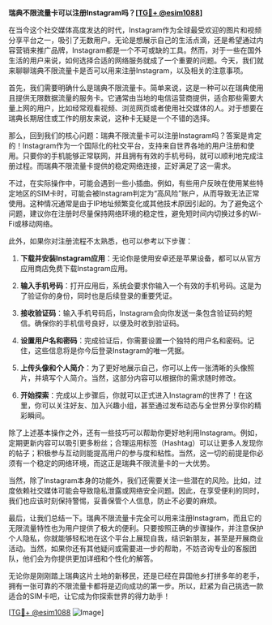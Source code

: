 **瑞典不限流量卡可以注册Instagram吗？[[TG💪+ @esim1088](https://t.me/s/esim1088)]**

在当今这个社交媒体高度发达的时代，Instagram作为全球最受欢迎的图片和视频分享平台之一，吸引了无数用户。无论是想展示自己的生活点滴，还是希望通过内容营销来推广品牌，Instagram都是一个不可或缺的工具。然而，对于一些在国外生活的用户来说，如何选择合适的网络服务就成了一个重要的问题。今天，我们就来聊聊瑞典不限流量卡是否可以用来注册Instagram，以及相关的注意事项。

首先，我们需要明确什么是瑞典不限流量卡。简单来说，这是一种可以在瑞典使用且提供无限数据流量的服务卡。它通常由当地的电信运营商提供，适合那些需要大量上网的用户，比如经常观看视频、浏览网页或者使用社交媒体的人。对于想要在瑞典长期居住或工作的朋友来说，这种卡无疑是一个不错的选择。

那么，回到我们的核心问题：瑞典不限流量卡可以注册Instagram吗？答案是肯定的！Instagram作为一个国际化的社交平台，支持来自世界各地的用户注册和使用。只要你的手机能够正常联网，并且拥有有效的手机号码，就可以顺利地完成注册过程。而瑞典不限流量卡提供的稳定网络连接，正好满足了这一需求。

不过，在实际操作中，可能会遇到一些小插曲。例如，有些用户反映在使用某些特定地区的SIM卡时，可能会被Instagram判定为“高风险”账户，从而导致无法正常使用。这种情况通常是由于IP地址频繁变化或其他技术原因引起的。为了避免这个问题，建议你在注册时尽量保持网络环境的稳定性，避免短时间内切换过多的Wi-Fi或移动网络。

此外，如果你对注册流程不太熟悉，也可以参考以下步骤：

1. **下载并安装Instagram应用**：无论你是使用安卓还是苹果设备，都可以从官方应用商店免费下载Instagram应用。
   
2. **输入手机号码**：打开应用后，系统会要求你输入一个有效的手机号码。这是为了验证你的身份，同时也是后续登录的重要凭证。

3. **接收验证码**：输入手机号码后，Instagram会向你发送一条包含验证码的短信。确保你的手机信号良好，以便及时收到验证码。

4. **设置用户名和密码**：完成验证后，你需要设置一个独特的用户名和密码。记住，这些信息将是你今后登录Instagram的唯一凭据。

5. **上传头像和个人简介**：为了更好地展示自己，你可以上传一张清晰的头像照片，并填写个人简介。当然，这部分内容可以根据你的需求随时修改。

6. **开始探索**：完成以上步骤后，你就可以正式进入Instagram的世界了！在这里，你可以关注好友、加入兴趣小组，甚至通过发布动态与全世界分享你的精彩瞬间。

除了上述基本操作之外，还有一些技巧可以帮助你更好地利用Instagram。例如，定期更新内容可以吸引更多粉丝；合理运用标签（Hashtag）可以让更多人发现你的帖子；积极参与互动则能提高用户的参与度和粘性。当然，这一切的前提是你必须有一个稳定的网络环境，而这正是瑞典不限流量卡的一大优势。

当然，除了Instagram本身的功能外，我们还需要关注一些潜在的风险。比如，过度依赖社交媒体可能会导致隐私泄露或网络安全问题。因此，在享受便利的同时，我们也应该时刻保持警惕，妥善保管个人信息，防止不必要的麻烦。

最后，让我们总结一下。瑞典不限流量卡完全可以用来注册Instagram，而且它的无限流量特性也为用户提供了极大的便利。只要按照正确的步骤操作，并注意保护个人隐私，你就能够轻松地在这个平台上展现自我，结识新朋友，甚至是开展商业活动。当然，如果你还有其他疑问或需要进一步的帮助，不妨咨询专业的客服团队，他们会为你提供更加详细和个性化的解答。

无论你是刚刚踏上瑞典这片土地的新移民，还是已经在异国他乡打拼多年的老手，拥有一张可靠的不限流量卡都将是迈向成功的第一步。所以，赶紧为自己挑选一款适合的SIM卡吧，让它成为你探索世界的得力助手！

[[TG💪+ @esim1088](https://t.me/s/esim1088) ![Image](https://i.postimg.cc/4NQfJmqS/Snipaste-2025-05-13-00-14-12.png)]